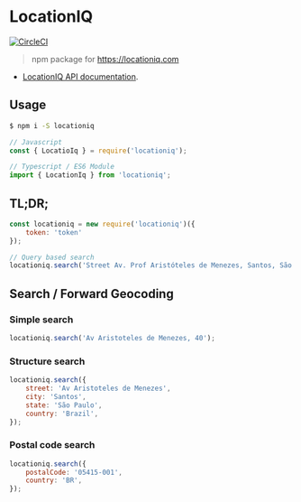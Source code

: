 # LocationIQ

[![CircleCI](https://circleci.com/gh/shadowlik/locationiq/tree/master.svg?style=svg)](https://circleci.com/gh/shadowlik/locationiq/tree/master)

> npm package for https://locationiq.com

- [LocationIQ API documentation](https://locationiq.com/docs).

## Usage

```bash
$ npm i -S locationiq
```

```javascript
// Javascript
const { LocatioIq } = require('locationiq');

// Typescript / ES6 Module
import { LocationIq } from 'locationiq';
```

## TL;DR;

```javascript
const locationiq = new require('locationiq')({
    token: 'token'
});

// Query based search
locationiq.search('Street Av. Prof Aristóteles de Menezes, Santos, São Paulo, Brasil');
```
## Search / Forward Geocoding

### Simple search

```javascript
locationiq.search('Av Aristoteles de Menezes, 40');
```

### Structure search

```javascript
locationiq.search({
    street: 'Av Aristoteles de Menezes',
    city: 'Santos',
    state: 'São Paulo',
    country: 'Brazil',
});
```

### Postal code search

```javascript
locationiq.search({
    postalCode: '05415-001',
    country: 'BR',
});
```